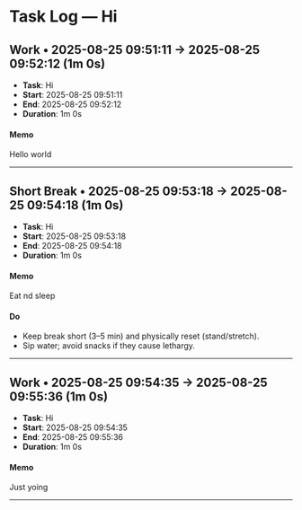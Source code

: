 # Task Log — Hi

## Work • 2025-08-25 09:51:11 → 2025-08-25 09:52:12 (1m 0s)

- **Task**: Hi
- **Start**: 2025-08-25 09:51:11
- **End**: 2025-08-25 09:52:12
- **Duration**: 1m 0s

#### Memo

Hello world

---

## Short Break • 2025-08-25 09:53:18 → 2025-08-25 09:54:18 (1m 0s)

- **Task**: Hi
- **Start**: 2025-08-25 09:53:18
- **End**: 2025-08-25 09:54:18
- **Duration**: 1m 0s

#### Memo

Eat nd sleep

#### Do

- Keep break short (3–5 min) and physically reset (stand/stretch).
- Sip water; avoid snacks if they cause lethargy.

---

## Work • 2025-08-25 09:54:35 → 2025-08-25 09:55:36 (1m 0s)

- **Task**: Hi
- **Start**: 2025-08-25 09:54:35
- **End**: 2025-08-25 09:55:36
- **Duration**: 1m 0s

#### Memo

Just yoing

---

